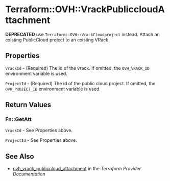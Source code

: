 # Terraform::OVH::VrackPubliccloudAttachment

__DEPRECATED__ use `Terraform::OVH::VrackCloudproject` instead.
Attach an existing PublicCloud project to an existing VRack.

## Properties

`VrackId` - (Required) The id of the vrack. If omitted, the `OVH_VRACK_ID`
environment variable is used.

`ProjectId` - (Required) The id of the public cloud project. If omitted,
the `OVH_PROJECT_ID` environment variable is used.


## Return Values

### Fn::GetAtt

`VrackId` - See Properties above.

`ProjectId` - See Properties above.

## See Also

* [ovh_vrack_publiccloud_attachment](https://www.terraform.io/docs/providers/ovh/r/vrack_publiccloud_attachment.html) in the _Terraform Provider Documentation_